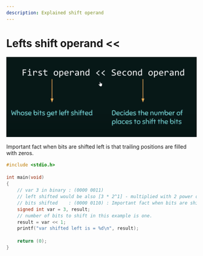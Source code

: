 ```yaml
---
description: Explained shift operand
---
```


# Lefts shift operand <<

![](<.gitbook/assets/Screen Shot 2022-12-12 at 3.53.13 PM.png>)

Important fact when bits are shifted left is that trailing positions are filled with zeros.

```c
#include <stdio.h>

int main(void)
{
	// var 3 in binary : (0000 0011) 
	// left shifted would be also [3 * 2^1] - multiplied with 2 power of 1 wich is 6.  
	// bits shifted    : (0000 0110) : Important fact when bits are shifted left is that trailing positions are filled with zeros.
	signed int var = 3, result;
	// number of bits to shift in this example is one.
	result = var << 1;
	printf("var shifted left is = %d\n", result);

	return (0);
}
 
```
